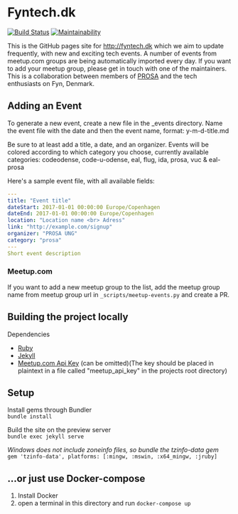 # Fyntech.dk
[![Build Status](https://travis-ci.org/fyntech/fyntech.svg?branch=master)](https://travis-ci.org/fyntech/fyntech) [![Maintainability](https://api.codeclimate.com/v1/badges/8f371b40ab2fda789abf/maintainability)](https://codeclimate.com/github/fyntech/fyntech/maintainability)

This is the GitHub pages site for http://fyntech.dk which we aim to update frequently, with new and exciting tech events. A number of events from meetup.com groups are being automatically imported every day. If you want to add your meetup group, please get in touch with one of the maintainers.
This is a collaboration between members of [PROSA](http://prosa.dk) and the tech enthusiasts on Fyn, Denmark.  

## Adding an Event
To generate a new event, create a new file in the _events directory. 
Name the event file with the date and then the event name, format: y-m-d-title.md

Be sure to at least add a title, a date, and an organizer.
Events will be colored according to which category you choose, currently available categories:
codeodense, code-u-odense, eal, flug, ida, prosa, vuc & eal-prosa

Here's a sample event file, with all available fields:
```yaml
---
title: "Event title"
dateStart: 2017-01-01 00:00:00 Europe/Copenhagen
dateEnd: 2017-01-01 00:00:00 Europe/Copenhagen
location: "Location name <br> Adress"
link: "http://example.com/signup"
organizer: "PROSA UNG"
category: "prosa"
---
Short event description
```

### Meetup.com
If you want to add a new meetup group to the list, add the meetup group name from meetup group url in `_scripts/meetup-events.py` and create a PR.

## Building the project locally
Dependencies
* [Ruby](https://www.ruby-lang.org/en/)
* [Jekyll](https://jekyllrb.com/)
* [Meetup.com Api Key](www.meetup.com/meetup_api/key/) (can be omitted)(The key should be placed in plaintext in a file called "meetup_api_key" in the projects root directory)

## Setup
Install gems through Bundler  
`bundle install`

Build the site on the preview server  
`bundle exec jekyll serve`

_Windows does not include zoneinfo files, so bundle the tzinfo-data gem_  
`gem 'tzinfo-data', platforms: [:mingw, :mswin, :x64_mingw, :jruby]`

## …or just use Docker-compose
1. Install Docker
2. open a terminal in this directory and run `docker-compose up`